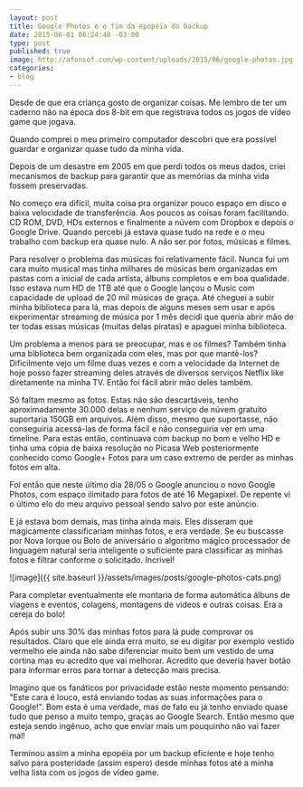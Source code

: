 ```yaml
---
layout: post
title: Google Photos e o fim da epopéia do backup
date: 2015-06-01 06:24:48 -03:00
type: post
published: true
image: http://afonsof.com/wp-content/uploads/2015/06/google-photos.jpg
categories:
- blog
---
```

Desde de que era criança gosto de organizar coisas. Me lembro de ter um caderno não na época dos 8-bit em que registrava
todos os jogos de vídeo game que jogava.
<!--more-->

Quando comprei o meu primeiro computador descobri que era possível guardar e organizar quase tudo da minha vida.

Depois de um desastre em 2005 em que perdi todos os meus dados, criei mecanismos de backup para garantir que as memórias
da minha vida fossem preservadas.

No começo era difícil, muita coisa pra organizar pouco espaço em disco e baixa velocidade de transferência. Aos poucos
as coisas foram facilitando. CD ROM, DVD, HDs externos e finalmente a núvem com Dropbox e depois o Google Drive. Quando
percebi já estava quase tudo na rede e o meu trabalho com backup era quase nulo. A não ser por fotos, músicas e filmes.

Para resolver o problema das músicas foi relativamente fácil. Nunca fui um cara muito musical mas tinha milhares de
músicas bem organizadas em pastas com a inicial de cada artista, álbuns completos e em boa qualidade. Isso estava num
HD de 1TB até que o Google lançou o Music com capacidade de upload de 20 mil músicas de graça. Até cheguei a subir
minha biblioteca para lá, mas depois de alguns meses sem usar e após experimentar streaming de música por 1 mês
decidi que queria abrir mão de ter todas essas músicas (muitas delas piratas) e apaguei minha biblioteca.

Um problema a menos para se preocupar, mas e os filmes? Também tinha uma biblioteca bem organizada com eles, mas por
que mantê-los? Dificilmente vejo um filme duas vezes e com a velocidade da Internet de hoje posso fazer streaming deles
através de diversos serviços Netflix like diretamente na minha TV. Então foi fácil abrir mão deles também.

Só faltam mesmo as fotos. Estas não são descartáveis, tenho aproximadamente 30.000 delas e nenhum serviço de núvem
gratuito suportaria 150GB em arquivos. Além disso, mesmo que suportasse, não conseguiria acessá-las de forma fácil e
não conseguiria ver em uma timeline. Para estas então, continuava com backup no bom e velho HD e tinha uma cópia de
baixa resolução no Picasa Web posteriormente conhecido como Google+ Fotos para um caso extremo de perder as minhas
fotos em alta.

Foi então que neste último dia 28/05 o Google anunciou o novo Google Photos, com espaço ilimitado para fotos de até 16
Megapixel. De repente vi o último elo do meu arquivo pessoal sendo salvo por este anúncio.

E já estava bom demais, mas tinha ainda mais. Eles disseram que magicamente classificariam minhas fotos, e era verdade.
Se eu buscasse por Nova Iorque ou Bolo de aniversário o algoritmo mágico processador de linguagem natural seria
inteligente o suficiente para classificar as minhas fotos e filtrar conforme o solicitado. Incrível!

![image]({{ site.baseurl }}/assets/images/posts/google-photos-cats.png)

Para completar eventualmente ele montaria de forma automática álbuns de viagens e eventos, colagens, montagens de
vídeos e outras coisas. Era a cereja do bolo!

Após subir uns 30% das minhas fotos para lá pude comprovar os resultados. Claro que ele ainda erra muito, se eu
digitar por exemplo vestido vermelho ele ainda não sabe diferenciar muito bem um vestido de uma cortina mas eu
acredito que vai melhorar. Acredito que deveria haver botão para informar erros para tornar a detecção mais precisa.

Imagino que os fanáticos por privacidade estão neste momento pensando: "Este cara é louco, está enviando todas as suas
informações para o Google!". Bom esta é uma verdade, mas de fato eu já tenho enviado quase tudo que penso a muito
tempo, graças ao Google Search. Então mesmo que esteja sendo ingênuo, acho que enviar mais um pouquinho não vai fazer
mal!

Terminou assim a minha epopéia por um backup eficiente e hoje tenho salvo para posteridade (assim espero) desde minhas
fotos até a minha velha lista com os jogos de vídeo game.